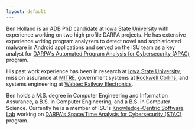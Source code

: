 ```yaml
---
layout: default
---
```


Ben Holland is an <a href="#" class="hover-tooltip" tip="all but dissertation">ADB</a> PhD candidate at [Iowa State University](https://www.iastate.edu/) with experience working on two high profile DARPA projects. He has extensive experience writing program analyzers to detect novel and sophisticated malware in Android applications and served on the ISU team as a key analyst for [DARPA's Automated Program Analysis for Cybersecurity (APAC)](https://www.darpa.mil/program/automated-program-analysis-for-cybersecurity) program.

His past work experience has been in research at [Iowa State University](https://www.iastate.edu/), mission assurance at [MITRE](https://www.mitre.org/), government systems at [Rockwell Collins](https://www.rockwellcollins.com/), and systems engineering at [Wabtec Railway Electronics](http://wabtec.com/).

Ben holds a M.S. degree in Computer Engineering and Information Assurance, a B.S. in Computer Engineering, and a B.S. in Computer Science. Currently he is a member of ISU's [Knowledge-Centric Software Lab](https://www.ece.iastate.edu/kcsl/) working on [DARPA's Space/Time Analysis for Cybersecurity (STAC)](http://www.darpa.mil/program/space-time-analysis-for-cybersecurity) program.
